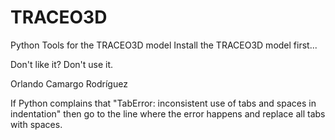 # TRACEO3D
Python Tools for the TRACEO3D model
Install the TRACEO3D model first...

Don't like it? Don't use it. 

Orlando Camargo Rodríguez

If Python complains that
"TabError: inconsistent use of tabs and spaces in indentation" 
then go to the line where the error happens and replace all tabs with spaces. 
